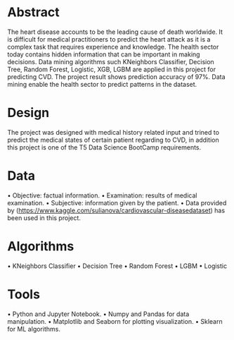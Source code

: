 
# Abstract 
The heart disease accounts to be the leading cause of death worldwide. It is difficult for medical practitioners to predict the heart attack as it is a complex task that requires experience and knowledge. The health sector today contains hidden information that can be important in making decisions. Data mining algorithms such KNeighbors Classifier, Decision Tree, Random Forest, Logistic, XGB, LGBM are applied in this project for predicting CVD. The project result shows prediction accuracy of 97%. Data mining enable the health sector to predict patterns in the dataset.


# Design
The project was designed with medical history related input and trined to predict the medical states of certain patient regarding to CVD, in addition this project is one of the T5 Data Science BootCamp requirements. 



# Data
• Objective: factual information.
• Examination: results of medical examination.
• Subjective: information given by the patient.
• Data provided by (https://www.kaggle.com/sulianova/cardiovascular-diseasedataset) has been used in this project.






# Algorithms
• KNeighbors Classifier • Decision Tree
• Random Forest
• LGBM
• Logistic


# Tools
•	Python and Jupyter Notebook.
•	Numpy and Pandas for data manipulation. 
•	Matplotlib and Seaborn for plotting visualization.
•	Sklearn for ML algorithms.
